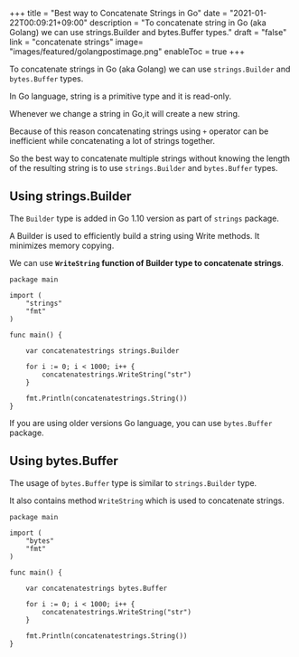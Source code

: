 +++
title = "Best way to Concatenate Strings in Go"
date = "2021-01-22T00:09:21+09:00"
description = "To concatenate string in Go (aka Golang) we can use strings.Builder and bytes.Buffer types."
draft = "false"
link = "concatenate strings"
image= "images/featured/golangpostimage.png"
enableToc = true
+++

To concatenate strings in Go (aka Golang) we can use `strings.Builder` and `bytes.Buffer` types.

In Go language, string is a primitive type and it is read-only.

Whenever we change a string in Go,it will create a new string.

Because of this reason concatenating strings using `+` operator can be inefficient while concatenating a lot of strings together.

So the best way to concatenate multiple strings without knowing the length of the resulting string is to use `strings.Builder` and `bytes.Buffer` types.

## Using strings.Builder

The `Builder` type is added in Go 1.10 version as part of `strings` package.

A Builder is used to efficiently build a string using Write methods. It minimizes memory copying.

We can use **`WriteString` function of Builder type to concatenate strings**.

```
package main

import (
    "strings"
    "fmt"
)

func main() {
    
	var concatenatestrings strings.Builder

    for i := 0; i < 1000; i++ {
        concatenatestrings.WriteString("str")
    }

    fmt.Println(concatenatestrings.String())
}

```

If you are using older versions Go language, you can use `bytes.Buffer` package.

## Using bytes.Buffer

The usage of `bytes.Buffer` type is similar to `strings.Builder` type.

It also contains method `WriteString` which is used to concatenate strings.

```
package main

import (
    "bytes"
    "fmt"
)

func main() {
    
	var concatenatestrings bytes.Buffer

    for i := 0; i < 1000; i++ {
        concatenatestrings.WriteString("str")
    }

    fmt.Println(concatenatestrings.String())
}
```